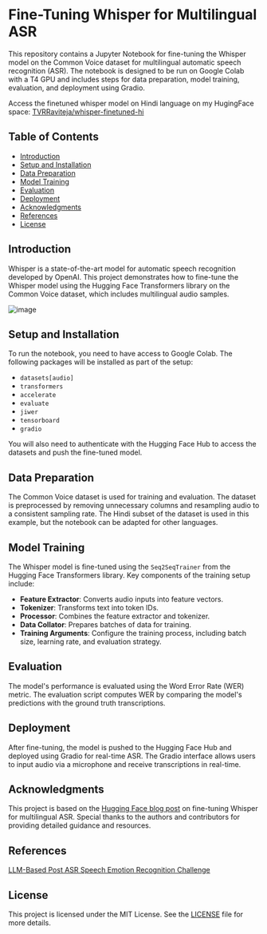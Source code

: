 # Fine-Tuning Whisper for Multilingual ASR

This repository contains a Jupyter Notebook for fine-tuning the Whisper model on the Common Voice dataset for multilingual automatic speech recognition (ASR). The notebook is designed to be run on Google Colab with a T4 GPU and includes steps for data preparation, model training, evaluation, and deployment using Gradio.

Access the finetuned whisper model on Hindi language on my HugingFace space: [TVRRaviteja/whisper-finetuned-hi](https://huggingface.co/TVRRaviteja/whisper-finetuned-hi/tree/main)

## Table of Contents

- [Introduction](#introduction)
- [Setup and Installation](#setup-and-installation)
- [Data Preparation](#data-preparation)
- [Model Training](#model-training)
- [Evaluation](#evaluation)
- [Deployment](#deployment)
- [Acknowledgments](#acknowledgments)
- [References](#References)
- [License](#license)

## Introduction

Whisper is a state-of-the-art model for automatic speech recognition developed by OpenAI. This project demonstrates how to fine-tune the Whisper model using the Hugging Face Transformers library on the Common Voice dataset, which includes multilingual audio samples.

![image](https://github.com/user-attachments/assets/8bc48470-2546-443c-8c62-4cb102c1ae8e)

## Setup and Installation

To run the notebook, you need to have access to Google Colab. The following packages will be installed as part of the setup:

- `datasets[audio]`
- `transformers`
- `accelerate`
- `evaluate`
- `jiwer`
- `tensorboard`
- `gradio`

You will also need to authenticate with the Hugging Face Hub to access the datasets and push the fine-tuned model.

## Data Preparation

The Common Voice dataset is used for training and evaluation. The dataset is preprocessed by removing unnecessary columns and resampling audio to a consistent sampling rate. The Hindi subset of the dataset is used in this example, but the notebook can be adapted for other languages.

## Model Training

The Whisper model is fine-tuned using the `Seq2SeqTrainer` from the Hugging Face Transformers library. Key components of the training setup include:

- **Feature Extractor**: Converts audio inputs into feature vectors.
- **Tokenizer**: Transforms text into token IDs.
- **Processor**: Combines the feature extractor and tokenizer.
- **Data Collator**: Prepares batches of data for training.
- **Training Arguments**: Configure the training process, including batch size, learning rate, and evaluation strategy.

## Evaluation

The model's performance is evaluated using the Word Error Rate (WER) metric. The evaluation script computes WER by comparing the model's predictions with the ground truth transcriptions.

## Deployment

After fine-tuning, the model is pushed to the Hugging Face Hub and deployed using Gradio for real-time ASR. The Gradio interface allows users to input audio via a microphone and receive transcriptions in real-time.

## Acknowledgments

This project is based on the [Hugging Face blog post](https://huggingface.co/blog/fine-tune-whisper) on fine-tuning Whisper for multilingual ASR. Special thanks to the authors and contributors for providing detailed guidance and resources.

## References
[LLM-Based Post ASR Speech Emotion Recognition Challenge](https://github.com/YuanGongND/llm_speech_emotion_challenge/tree/main)

## License

This project is licensed under the MIT License. See the [LICENSE](LICENSE) file for more details.
